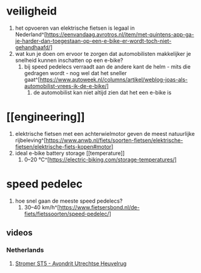 # veiligheid
1. het opvoeren van elektrische fietsen is legaal in Nederland^[https://eenvandaag.avrotros.nl/item/met-quintens-app-ga-je-harder-dan-toegestaan-op-een-e-bike-er-wordt-toch-niet-gehandhaafd/]
2. wat kun je doen om ervoor te zorgen dat automobilisten makkelijker je snelheid kunnen inschatten op een e-bike?
	1. bij speed pedelecs verraadt aan de andere kant de helm - mits die gedragen wordt - nog wel dat het sneller gaat^[https://www.autoweek.nl/columns/artikel/weblog-joas-als-automobilist-vrees-ik-de-e-bike/]
		1. de automobilist kan niet altijd zien dat het een e-bike is

# [[engineering]]
1. elektrische fietsen met een achterwielmotor geven de meest natuurlijke rijbeleving^[https://www.anwb.nl/fiets/soorten-fietsen/elektrische-fietsen/elektrische-fiets-kopen#motor]
2. ideal e-bike battery storage [[temperature]]
	1. 0–20 °C^[https://electric-biking.com/storage-temperatures/]

# speed pedelec
1. hoe snel gaan de meeste speed pedelecs?
	1. 30–40 km/h^[https://www.fietsersbond.nl/de-fiets/fietssoorten/speed-pedelec/]

## videos
### Netherlands
1. [Stromer ST5 - Avondrit Utrechtse Heuvelrug](https://www.youtube.com/watch?v=0RtDnUzyk2Y)